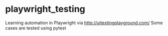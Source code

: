 # playwright_testing
Learning automation in Playwright via http://uitestingplayground.com/
Some cases are tested using pytest
